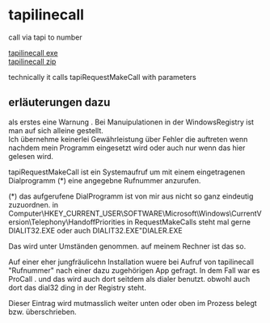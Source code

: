 # tapilinecall
call via tapi to number

[tapilinecall exe](tapilinecall.exe)  
[tapilinecall zip](tapilinecall.zip)  



technically it calls tapiRequestMakeCall with parameters



## erläuterungen dazu  

als erstes eine Warnung . Bei Manuipulationen in der WindowsRegistry ist man auf sich alleine gestellt.  
Ich übernehme keinerlei Gewährleistung über Fehler die auftreten wenn nachdem mein Programm eingesetzt wird oder auch nur wenn das hier gelesen wird.  



tapiRequestMakeCall ist ein Systemaufruf um mit einem eingetragenen Dialprogramm (*) eine angegebne Rufnummer anzurufen.  

(*) das aufgerufene DialProgramm ist von mir aus nicht so ganz eindeutig zuzuordnen.
in Computer\HKEY_CURRENT_USER\SOFTWARE\Microsoft\Windows\CurrentVersion\Telephony\HandoffPriorities
in RequestMakeCalls steht mal gerne DIALIT32.EXE oder auch DIALIT32.EXE"DIALER.EXE

Das wird unter Umständen genommen. auf meinem Rechner ist das so.

Auf einer eher jungfräulicehn Installation wuere bei Aufruf von tapilinecall "Rufnummer" nach einer dazu zugehörigen App gefragt.
In dem Fall war es ProCall . und das wird auch dort seitdem als dialer benutzt. obwohl auch dort das dial32 ding in der Registry steht.

Dieser Eintrag wird mutmasslich weiter unten oder oben im Prozess belegt bzw. überschrieben.


